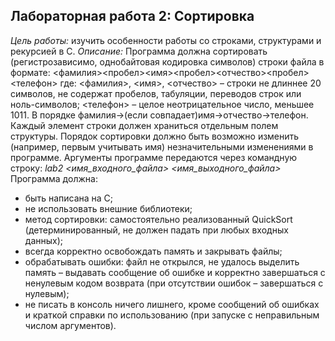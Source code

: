 ## Лабораторная работа 2: Сортировка
*Цель работы:* изучить особенности работы со строками, структурами и рекурсией в C.
*Описание:*
Программа должна сортировать (регистрозависимо, однобайтовая кодировка символов) строки файла в формате:
<фамилия><пробел><имя><пробел><отчество><пробел><телефон>
где:
<фамилия>, <имя>, <отчество> – строки не длиннее 20 символов, не содержат пробелов, табуляции, переводов строк или ноль-символов;
<телефон> – целое неотрицательное число, меньшее 1011.
В порядке фамилия->(если совпадает)имя->отчество->телефон.
Каждый элемент строки должен храниться отдельным полем структуры. Порядок сортировки должно быть возможно изменить (например, первым учитывать имя) незначительными изменениями в программе.
Аргументы программе передаются через командную строку:
*lab2 <имя_входного_файла> <имя_выходного_файла>*
Программа должна:
- быть написана на C;
- не использовать внешние библиотеки;
- метод сортировки: самостоятельно реализованный QuickSort (детерминированный, не должен падать при любых входных данных);
- всегда корректно освобождать память и закрывать файлы;
- обрабатывать ошибки: файл не открылся, не удалось выделить память – выдавать сообщение об ошибке и корректно завершаться с ненулевым кодом возврата (при отсутствии ошибок – завершаться с нулевым);
- не писать в консоль ничего лишнего, кроме сообщений об ошибках и краткой справки по использованию (при запуске с неправильным числом аргументов).
